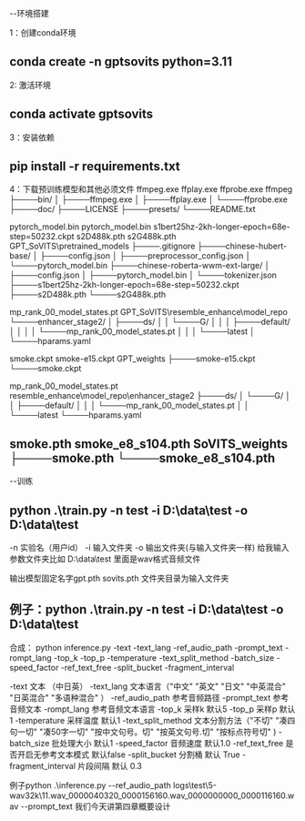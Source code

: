 --环境搭建

1：创建conda环境
## conda create -n gptsovits python=3.11

2: 激活环境
## conda activate gptsovits

3：安装依赖
## pip install -r requirements.txt

4：下载预训练模型和其他必须文件
ffmpeg.exe ffplay.exe ffprobe.exe
ffmpeg
├────bin/
│    ├────ffmpeg.exe
│    ├────ffplay.exe
│    └────ffprobe.exe
├────doc/
├────LICENSE
├────presets/
└────README.txt

pytorch_model.bin  pytorch_model.bin s1bert25hz-2kh-longer-epoch=68e-step=50232.ckpt s2D488k.pth s2G488k.pth
GPT_SoVITS\pretrained_models
├────.gitignore
├────chinese-hubert-base/
│    ├────config.json
│    ├────preprocessor_config.json
│    └────pytorch_model.bin
├────chinese-roberta-wwm-ext-large/
│    ├────config.json
│    ├────pytorch_model.bin
│    └────tokenizer.json
├────s1bert25hz-2kh-longer-epoch=68e-step=50232.ckpt
├────s2D488k.pth
└────s2G488k.pth


mp_rank_00_model_states.pt
GPT_SoVITS\resemble_enhance\model_repo
└────enhancer_stage2/
│    ├────ds/
│    │    └────G/
│    │    │    ├────default/
│    │    │    │    └────mp_rank_00_model_states.pt
│    │    │    └────latest
│    └────hparams.yaml

smoke.ckpt  smoke-e15.ckpt
GPT_weights
├────smoke-e15.ckpt
└────smoke.ckpt

mp_rank_00_model_states.pt
resemble_enhance\model_repo\enhancer_stage2
├────ds/
│    └────G/
│    │    ├────default/
│    │    │    └────mp_rank_00_model_states.pt
│    │    └────latest
└────hparams.yaml

smoke.pth smoke_e8_s104.pth
SoVITS_weights
├────smoke.pth
└────smoke_e8_s104.pth
---------------------------------------------------------------------

--训练

## python .\train.py -n test -i D:\data\test -o D:\data\test

-n 实验名（用户id） -i 输入文件夹 -o 输出文件夹(与输入文件夹一样)
给我输入参数文件夹比如   D:\data\test  里面是wav格式音频文件

输出模型固定名字gpt.pth sovits.pth 文件夹目录为输入文件夹

例子：python .\train.py -n test -i D:\data\test -o D:\data\test
---------------------------------------------------------------------
合成：
python inference.py -text -text_lang -ref_audio_path -prompt_text -rompt_lang -top_k -top_p -temperature -text_split_method -batch_size -speed_factor -ref_text_free -split_bucket -fragment_interval

-text 文本 （中日英）
-text_lang 文本语言（"中文"
                    "英文"
                    "日文"
                    "中英混合"
                    "日英混合"
                    "多语种混合"
                    ）
-ref_audio_path 参考音频路径
-prompt_text 参考音频文本
-rompt_lang 参考音频文本语言
-top_k 采样k 默认5
-top_p 采样p 默认1
-temperature 采样温度 默认1
-text_split_method 文本分割方法（"不切"
                                "凑四句一切"
                                "凑50字一切"
                                "按中文句号。切"
                                "按英文句号.切"
                                "按标点符号切"
                                )
-batch_size 批处理大小 默认1
-speed_factor 音频速度 默认1.0
-ref_text_free 是否开启无参考文本模式 默认false
-split_bucket 分割桶 默认 True
-fragment_interval 片段间隔 默认 0.3

例子python .\inference.py --ref_audio_path logs\test\5-wav32k\11.wav_0000040320_0000156160.wav_0000000000_0000116160.wav --prompt_text 我们今天讲第四章概要设计